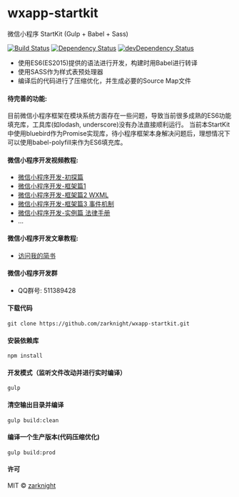 # wxapp-startkit
微信小程序 StartKit (Gulp + Babel + Sass)

[![Build Status](https://travis-ci.org/zarknight/wxapp-startkit.svg?branch=master)](https://travis-ci.org/zarknight/wxapp-startkit)
[![Dependency Status](https://david-dm.org/zarknight/wxapp-startkit.svg)](https://david-dm.org/zarknight/wxapp-startkit)
[![devDependency Status](https://david-dm.org/zarknight/wxapp-startkit/dev-status.svg)](https://david-dm.org/zarknight/wxapp-startkit#info=devDependencies)

* 使用ES6(ES2015)提供的语法进行开发，构建时用Babel进行转译
* 使用SASS作为样式表预处理器
* 编译后的代码进行了压缩优化，并生成必要的Source Map文件

#### 待完善的功能:
目前微信小程序框架在模块系统方面存在一些问题，导致当前很多成熟的ES6功能填充库，工具库(如lodash, underscore)没有办法直接顺利运行。
当前本StartKit中使用bluebird作为Promise实现库，待小程序框架本身解决问题后，理想情况下可以使用babel-polyfill来作为ES6填充库。

#### 微信小程序开发视频教程:
* [微信小程序开发-初探篇](http://v.youku.com/v_show/id_XMTc2ODA0Nzc4OA==.html)
* [微信小程序开发-框架篇1](http://v.youku.com/v_show/id_XMTc3NDQ2MjQ3Mg==.html)
* [微信小程序开发-框架篇2 WXML](http://v.youku.com/v_show/id_XMTc3NzE3Mjk4MA==.html)
* [微信小程序开发-框架篇3 事件机制](http://v.youku.com/v_show/id_XMTc4MzY4Njk5Ng==.html)
* [微信小程序开发-实例篇 法律手册](http://v.youku.com/v_show/id_XMTgyNzc3ODU2OA==.html)
* ...

#### 微信小程序开发文章教程:
* [访问我的简书](http://www.jianshu.com/users/d0dea96b2432)

#### 微信小程序开发群
* QQ群号: 511389428

#### 下载代码
    git clone https://github.com/zarknight/wxapp-startkit.git
    
#### 安装依赖库
    npm install

#### 开发模式（监听文件改动并进行实时编译）
    gulp

#### 清空输出目录并编译
    gulp build:clean
    
#### 编译一个生产版本(代码压缩优化)
    gulp build:prod

#### 许可

MIT &copy; [zarknight](http://github.com/zarknight)